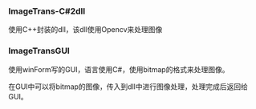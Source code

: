 ### ImageTrans-C#2dll
使用C++封装的dll，该dll使用Opencv来处理图像

### ImageTransGUI
使用winForm写的GUI，语言使用C#，使用bitmap的格式来处理图像。

在GUI中可以将bitmap的图像，传入到dll中进行图像处理，处理完成后返回给GUI。
